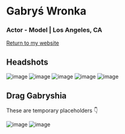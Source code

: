 # Gabryś Wronka

### Actor - Model | Los Angeles, CA

[Return to my website]()

## Headshots 

![image](https://user-images.githubusercontent.com/63426722/197580961-a444e73e-8ade-46e1-bc04-4c2cfe3a5b35.png)
![image](https://user-images.githubusercontent.com/63426722/197581045-0ccb1a66-07a2-4608-8586-a9ab52cc7d37.png)
![image](https://user-images.githubusercontent.com/63426722/197581077-270acccd-efce-4d79-b9d6-802d4c2571ad.png)
![image](https://user-images.githubusercontent.com/63426722/197581134-517707d2-4ca2-4e59-a498-84c5805bab23.png)
![image](https://user-images.githubusercontent.com/63426722/197581167-c511921d-cfbf-4cd8-9663-6b883a0baa4b.png)


## Drag Gabryshia
These are temporary placeholders 👇

![image](https://user-images.githubusercontent.com/63426722/197581320-ec243fd4-4a05-4d3e-8cf6-a23621426a48.png)
![image](https://user-images.githubusercontent.com/63426722/197581400-21f9ab5e-16dc-4e27-bb73-b94e4a1de323.png)




